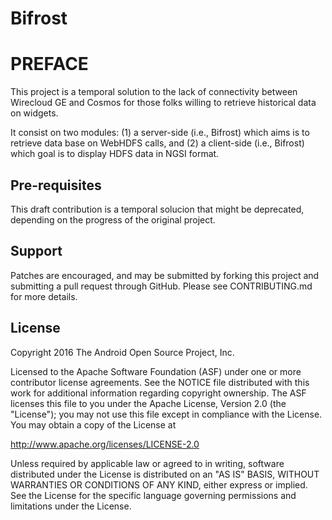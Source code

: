 Bifrost
===================================

# PREFACE

This project is a temporal solution to the lack of connectivity between Wirecloud GE and Cosmos for those folks willing to retrieve historical data on widgets.

It consist on two modules: (1) a server-side (i.e., Bifrost) which aims is to retrieve data base on WebHDFS calls, and (2) a client-side (i.e., Bifrost) which goal is to display HDFS data in NGSI format.


Pre-requisites
--------------

This draft contribution is a temporal solucion that might be deprecated, depending on the progress of the original project. 


Support
-------

Patches are encouraged, and may be submitted by forking this project and
submitting a pull request through GitHub. Please see CONTRIBUTING.md for more details.

License
-------

Copyright 2016 The Android Open Source Project, Inc.

Licensed to the Apache Software Foundation (ASF) under one or more contributor
license agreements.  See the NOTICE file distributed with this work for
additional information regarding copyright ownership.  The ASF licenses this
file to you under the Apache License, Version 2.0 (the "License"); you may not
use this file except in compliance with the License.  You may obtain a copy of
the License at

http://www.apache.org/licenses/LICENSE-2.0

Unless required by applicable law or agreed to in writing, software
distributed under the License is distributed on an "AS IS" BASIS, WITHOUT
WARRANTIES OR CONDITIONS OF ANY KIND, either express or implied.  See the
License for the specific language governing permissions and limitations under
the License.
